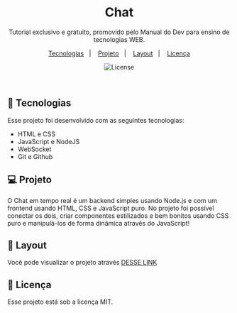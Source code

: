 <h1 align="center"> Chat </h1>

<p align="center">
Tutorial exclusivo e gratuito, promovido pelo Manual do Dev para ensino de tecnologias WEB.
</p>

<p align="center">
  <a href="#-tecnologias">Tecnologias</a>&nbsp;&nbsp;&nbsp;|&nbsp;&nbsp;&nbsp;
  <a href="#-projeto">Projeto</a>&nbsp;&nbsp;&nbsp;|&nbsp;&nbsp;&nbsp;
  <a href="#-layout">Layout</a>&nbsp;&nbsp;&nbsp;|&nbsp;&nbsp;&nbsp;
  <a href="#memo-licença">Licença</a>
</p>

<p align="center">
  <img alt="License" src="https://img.shields.io/static/v1?label=license&message=MIT&color=49AA26&labelColor=000000">
</p>

<br>

## 🚀 Tecnologias

Esse projeto foi desenvolvido com as seguintes tecnologias:

- HTML e CSS
- JavaScript e NodeJS
- WebSocket
- Git e Github

## 💻 Projeto

O Chat em tempo real é um backend simples usando Node.js e com um frontend usando HTML, CSS e JavaScript puro. No projeto foi possível conectar os dois, criar componentes estilizados e bem bonitos usando CSS puro e manipulá-los de forma dinâmica através do JavaScript!

## 🔖 Layout

Você pode visualizar o projeto através [DESSE LINK](<https://chat-frontend-06sc.onrender.com/>)

## :memo: Licença

Esse projeto está sob a licença MIT.
